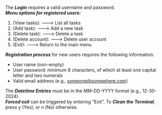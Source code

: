 The ***Login*** requires a valid username and password.  
***Menu options for registered users:*** 
1. (View tasks):     ---> List all tasks
2. (Add task):       ---> Add a new task
3. (Delete task):    ---> Delete a task
4. (Delete account): ---> Delete user account
5. (Exit):           ---> Return to the main menu

***Registration process*** for new users requires the following information:
- User name (non-empty)            
- User password: minimum 8 characters, of which at least one
    capital letter and two numerals
- Valid email address (e.g., someone@somewhere.com)  

The ***Datetime Entries*** must be in the MM-DD-YYYY format (e.g., 12-30-2024).  
***Forced exit*** can be triggered by entering "Exit".
To ***Clean the Terminal***, press y (Yes), or n (No) otherwise.   
